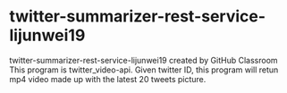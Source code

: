 # twitter-summarizer-rest-service-lijunwei19
twitter-summarizer-rest-service-lijunwei19 created by GitHub Classroom
This program is twitter_video-api. Given twitter ID, this program will retun mp4 video made up with the latest 20 tweets picture. 
